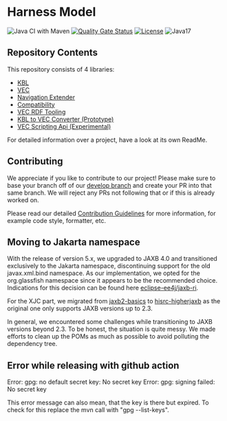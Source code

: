 # Harness Model

![Java CI with Maven](https://github.com/4Soft-de/harness-model/workflows/Java%20CI%20with%20Maven/badge.svg?branch=develop)
[![Quality Gate Status](https://sonarcloud.io/api/project_badges/measure?project=4Soft-de_harness-model&metric=alert_status)](https://sonarcloud.io/dashboard?id=4Soft-de_harness-model)
[![License](https://img.shields.io/badge/License-MIT-blue.svg)](https://opensource.org/licenses/MIT)
![Java17](https://img.shields.io/badge/java-17-blue)

## Repository Contents

This repository consists of 4 libraries:
- [KBL](https://github.com/4Soft-de/harness-model/tree/develop/kbl)
- [VEC](https://github.com/4Soft-de/harness-model/tree/develop/vec)
- [Navigation Extender](https://github.com/4Soft-de/harness-model/tree/develop/navext)
- [Compatibility](https://github.com/4Soft-de/harness-model/tree/develop/compatibility)
- [VEC RDF Tooling](https://github.com/4Soft-de/harness-model/tree/develop/vec-rdf)
- [KBL to VEC Converter (Prototype)](https://github.com/4Soft-de/harness-model/tree/develop/vec-rdf)
- [VEC Scripting Api (Experimental)](https://github.com/4Soft-de/harness-model/tree/develop/vec/vec-scripting)

For detailed information over a project, have a look at its own ReadMe.

## Contributing

We appreciate if you like to contribute to our project! Please make sure to base your branch off of
our [develop branch](https://github.com/4Soft-de/harness-model/tree/develop) and create your PR into that
same branch. We will reject any PRs not following that or if this is already worked on.

Please read our
detailed [Contribution Guidelines](https://github.com/4Soft-de/harness-model/blob/develop/.github/CONTRIBUTING.md)
for more information, for example code style, formatter, etc.

## Moving to Jakarta namespace 

With the release of version 5.x, we upgraded to JAXB 4.0 and transitioned exclusively to the Jakarta namespace, discontinuing support for the old javax.xml.bind namespace. 
As our implementation, we opted for the org.glassfish namespace since it appears to be the recommended choice. Indications for this decision can be found here [eclipse-ee4j/jaxb-ri](https://github.com/eclipse-ee4j/jaxb-ri/blob/master/jaxb-ri/boms/bom/pom.xml).

For the XJC part, we migrated from [jaxb2-basics](https://github.com/highsource/jaxb2-basics) to [hisrc-higherjaxb](https://github.com/patrodyne/hisrc-higherjaxb) as the original one only supports JAXB versions up to 2.3.

In general, we encountered some challenges while transitioning to JAXB versions beyond 2.3. To be honest, the situation is quite messy. We made efforts to clean up the POMs as much as possible to avoid polluting the dependency tree.

## Error while releasing with github action
Error:  gpg: no default secret key: No secret key
Error:  gpg: signing failed: No secret key

This error message can also mean, that the key is there but expired. To check for this replace the mvn call with "gpg --list-keys".
